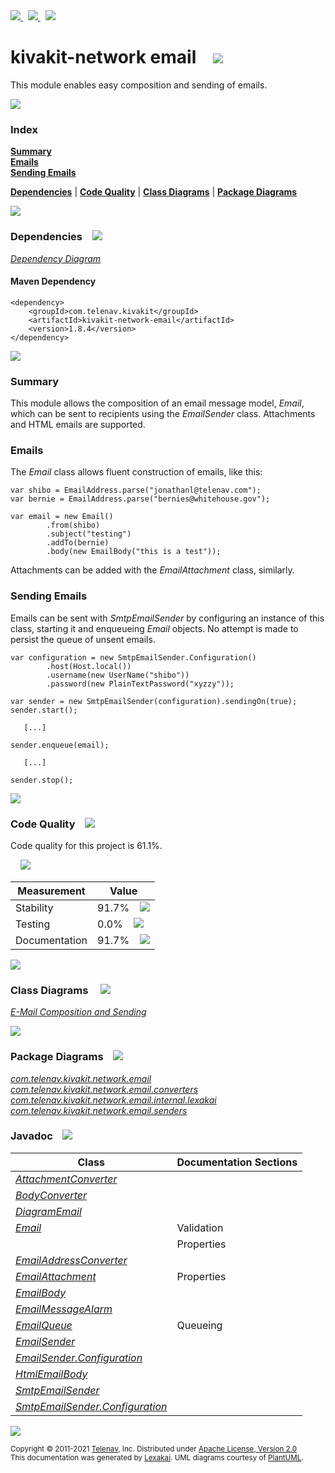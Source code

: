 [//]: # (start-user-text)

<a href="https://www.kivakit.org">
<img src="https://telenav.github.io/telenav-assets/images/icons/web-32.png" srcset="https://telenav.github.io/telenav-assets/images/icons/web-32-2x.png 2x"/>
</a>
&nbsp;
<a href="https://twitter.com/openkivakit">
<img src="https://telenav.github.io/telenav-assets/images/logos/twitter/twitter-32.png" srcset="https://telenav.github.io/telenav-assets/images/logos/twitter/twitter-32-2x.png 2x"/>
</a>
&nbsp;
<a href="https://kivakit.zulipchat.com">
<img src="https://telenav.github.io/telenav-assets/images/logos/zulip/zulip-32.png" srcset="https://telenav.github.io/telenav-assets/images/logos/zulip/zulip-32-2x.png 2x"/>
</a>

[//]: # (end-user-text)

# kivakit-network email &nbsp;&nbsp; <img src="https://telenav.github.io/telenav-assets/images/icons/envelope-64.png" srcset="https://telenav.github.io/telenav-assets/images/icons/envelope-64-2x.png 2x"/>

This module enables easy composition and sending of emails.

<img src="https://telenav.github.io/telenav-assets/images/separators/horizontal-line-512.png" srcset="https://telenav.github.io/telenav-assets/images/separators/horizontal-line-512-2x.png 2x"/>

### Index

[**Summary**](#summary)  
[**Emails**](#emails)  
[**Sending Emails**](#sending-emails)  

[**Dependencies**](#dependencies) | [**Code Quality**](#code-quality) | [**Class Diagrams**](#class-diagrams) | [**Package Diagrams**](#package-diagrams)

<img src="https://telenav.github.io/telenav-assets/images/separators/horizontal-line-512.png" srcset="https://telenav.github.io/telenav-assets/images/separators/horizontal-line-512-2x.png 2x"/>

### Dependencies <a name="dependencies"></a> &nbsp;&nbsp; <img src="https://telenav.github.io/telenav-assets/images/icons/dependencies-32.png" srcset="https://telenav.github.io/telenav-assets/images/icons/dependencies-32-2x.png 2x"/>

[*Dependency Diagram*](https://www.kivakit.org/1.8.4/lexakai/kivakit/kivakit-network/email/documentation/diagrams/dependencies.svg)

#### Maven Dependency

    <dependency>
        <groupId>com.telenav.kivakit</groupId>
        <artifactId>kivakit-network-email</artifactId>
        <version>1.8.4</version>
    </dependency>

<img src="https://telenav.github.io/telenav-assets/images/separators/horizontal-line-128.png" srcset="https://telenav.github.io/telenav-assets/images/separators/horizontal-line-128-2x.png 2x"/>

[//]: # (start-user-text)

### Summary <a name = "summary"></a>

This module allows the composition of an email message model, *Email*, which can be sent to
recipients using the *EmailSender* class. Attachments and HTML emails are supported.

### Emails <a name = "emails"></a>

The *Email* class allows fluent construction of emails, like this:

    var shibo = EmailAddress.parse("jonathanl@telenav.com");
    var bernie = EmailAddress.parse("bernies@whitehouse.gov");

    var email = new Email()
            .from(shibo)
            .subject("testing")
            .addTo(bernie)
            .body(new EmailBody("this is a test"));

Attachments can be added with the *EmailAttachment* class, similarly.

### Sending Emails <a name = "sending-emails"></a>

Emails can be sent with *SmtpEmailSender* by configuring an instance of this class, starting
it and enqueueing *Email* objects. No attempt is made to persist the queue of unsent emails.

    var configuration = new SmtpEmailSender.Configuration()
            .host(Host.local())
            .username(new UserName("shibo"))
            .password(new PlainTextPassword("xyzzy"));

    var sender = new SmtpEmailSender(configuration).sendingOn(true);
    sender.start();

       [...]

    sender.enqueue(email);

       [...]

    sender.stop();

[//]: # (end-user-text)

<img src="https://telenav.github.io/telenav-assets/images/separators/horizontal-line-128.png" srcset="https://telenav.github.io/telenav-assets/images/separators/horizontal-line-128-2x.png 2x"/>

### Code Quality <a name="code-quality"></a> &nbsp;&nbsp; <img src="https://telenav.github.io/telenav-assets/images/icons/ruler-32.png" srcset="https://telenav.github.io/telenav-assets/images/icons/ruler-32-2x.png 2x"/>

Code quality for this project is 61.1%.  
  
&nbsp; &nbsp; <img src="https://telenav.github.io/telenav-assets/images/meters/meter-60-96.png" srcset="https://telenav.github.io/telenav-assets/images/meters/meter-60-96-2x.png 2x"/>

| Measurement   | Value                    |
|---------------|--------------------------|
| Stability     | 91.7%&nbsp; &nbsp; <img src="https://telenav.github.io/telenav-assets/images/meters/meter-90-96.png" srcset="https://telenav.github.io/telenav-assets/images/meters/meter-90-96-2x.png 2x"/>     |
| Testing       | 0.0%&nbsp; &nbsp; <img src="https://telenav.github.io/telenav-assets/images/meters/meter-0-96.png" srcset="https://telenav.github.io/telenav-assets/images/meters/meter-0-96-2x.png 2x"/>       |
| Documentation | 91.7%&nbsp; &nbsp; <img src="https://telenav.github.io/telenav-assets/images/meters/meter-90-96.png" srcset="https://telenav.github.io/telenav-assets/images/meters/meter-90-96-2x.png 2x"/> |

<img src="https://telenav.github.io/telenav-assets/images/separators/horizontal-line-128.png" srcset="https://telenav.github.io/telenav-assets/images/separators/horizontal-line-128-2x.png 2x"/>

### Class Diagrams <a name="class-diagrams"></a> &nbsp; &nbsp; <img src="https://telenav.github.io/telenav-assets/images/icons/diagram-40.png" srcset="https://telenav.github.io/telenav-assets/images/icons/diagram-40-2x.png 2x"/>

[*E-Mail Composition and Sending*](https://www.kivakit.org/1.8.4/lexakai/kivakit/kivakit-network/email/documentation/diagrams/diagram-email.svg)

<img src="https://telenav.github.io/telenav-assets/images/separators/horizontal-line-128.png" srcset="https://telenav.github.io/telenav-assets/images/separators/horizontal-line-128-2x.png 2x"/>

### Package Diagrams <a name="package-diagrams"></a> &nbsp;&nbsp; <img src="https://telenav.github.io/telenav-assets/images/icons/box-24.png" srcset="https://telenav.github.io/telenav-assets/images/icons/box-24-2x.png 2x"/>

[*com.telenav.kivakit.network.email*](https://www.kivakit.org/1.8.4/lexakai/kivakit/kivakit-network/email/documentation/diagrams/com.telenav.kivakit.network.email.svg)  
[*com.telenav.kivakit.network.email.converters*](https://www.kivakit.org/1.8.4/lexakai/kivakit/kivakit-network/email/documentation/diagrams/com.telenav.kivakit.network.email.converters.svg)  
[*com.telenav.kivakit.network.email.internal.lexakai*](https://www.kivakit.org/1.8.4/lexakai/kivakit/kivakit-network/email/documentation/diagrams/com.telenav.kivakit.network.email.internal.lexakai.svg)  
[*com.telenav.kivakit.network.email.senders*](https://www.kivakit.org/1.8.4/lexakai/kivakit/kivakit-network/email/documentation/diagrams/com.telenav.kivakit.network.email.senders.svg)

### Javadoc <a name="code-quality"></a> &nbsp;&nbsp; <img src="https://telenav.github.io/telenav-assets/images/icons/books-24.png" srcset="https://telenav.github.io/telenav-assets/images/icons/books-24-2x.png 2x"/>

| Class | Documentation Sections  |
|-------|-------------------------|
| [*AttachmentConverter*](https://www.kivakit.org/1.8.4/javadoc/kivakit/kivakit-network-email/com/telenav/kivakit/network/email/converters/AttachmentConverter.html) |  |  
| [*BodyConverter*](https://www.kivakit.org/1.8.4/javadoc/kivakit/kivakit-network-email/com/telenav/kivakit/network/email/converters/BodyConverter.html) |  |  
| [*DiagramEmail*](https://www.kivakit.org/1.8.4/javadoc/kivakit/kivakit-network-email/com/telenav/kivakit/network/email/internal/lexakai/DiagramEmail.html) |  |  
| [*Email*](https://www.kivakit.org/1.8.4/javadoc/kivakit/kivakit-network-email/com/telenav/kivakit/network/email/Email.html) | Validation |  
| | Properties |  
| [*EmailAddressConverter*](https://www.kivakit.org/1.8.4/javadoc/kivakit/kivakit-network-email/com/telenav/kivakit/network/email/converters/EmailAddressConverter.html) |  |  
| [*EmailAttachment*](https://www.kivakit.org/1.8.4/javadoc/kivakit/kivakit-network-email/com/telenav/kivakit/network/email/EmailAttachment.html) | Properties |  
| [*EmailBody*](https://www.kivakit.org/1.8.4/javadoc/kivakit/kivakit-network-email/com/telenav/kivakit/network/email/EmailBody.html) |  |  
| [*EmailMessageAlarm*](https://www.kivakit.org/1.8.4/javadoc/kivakit/kivakit-network-email/com/telenav/kivakit/network/email/EmailMessageAlarm.html) |  |  
| [*EmailQueue*](https://www.kivakit.org/1.8.4/javadoc/kivakit/kivakit-network-email/com/telenav/kivakit/network/email/EmailQueue.html) | Queueing |  
| [*EmailSender*](https://www.kivakit.org/1.8.4/javadoc/kivakit/kivakit-network-email/com/telenav/kivakit/network/email/EmailSender.html) |  |  
| [*EmailSender.Configuration*](https://www.kivakit.org/1.8.4/javadoc/kivakit/kivakit-network-email/com/telenav/kivakit/network/email/EmailSender.Configuration.html) |  |  
| [*HtmlEmailBody*](https://www.kivakit.org/1.8.4/javadoc/kivakit/kivakit-network-email/com/telenav/kivakit/network/email/HtmlEmailBody.html) |  |  
| [*SmtpEmailSender*](https://www.kivakit.org/1.8.4/javadoc/kivakit/kivakit-network-email/com/telenav/kivakit/network/email/senders/SmtpEmailSender.html) |  |  
| [*SmtpEmailSender.Configuration*](https://www.kivakit.org/1.8.4/javadoc/kivakit/kivakit-network-email/com/telenav/kivakit/network/email/senders/SmtpEmailSender.Configuration.html) |  |  

[//]: # (start-user-text)



[//]: # (end-user-text)

<img src="https://telenav.github.io/telenav-assets/images/separators/horizontal-line-512.png" srcset="https://telenav.github.io/telenav-assets/images/separators/horizontal-line-512-2x.png 2x"/>

<sub>Copyright &#169; 2011-2021 [Telenav](https://telenav.com), Inc. Distributed under [Apache License, Version 2.0](LICENSE)</sub>  
<sub>This documentation was generated by [Lexakai](https://lexakai.org). UML diagrams courtesy of [PlantUML](https://plantuml.com).</sub>
